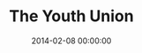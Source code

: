 ---
layout: post
date:   2014-02-08 00:00:00
title: The Youth Union
categories: work
picture: /assets/work/youthunion.png
summary: A non-profit envisioned as "an AARP for young people" that crosses party lines to lobby for common interests
---